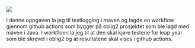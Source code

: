 <img src="https://imgur.com/3qxAXdR.png">

I denne oppgaven la jeg til testlogging i maven og lagde en workflow gjennom github actions som bygger på oblig2 prosjektet som ble lagd med maven i Java. I workfloen la jeg til at den skal kjøre testene for leap year som ble skrevet i oblig2 og at resultatene skal vises i github actions.
